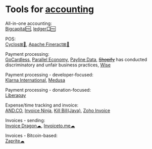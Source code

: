 
# Tools for [accounting](https://notageni.us/accounting/)

All-in-one accounting:  
[Bigcapital🆓](https://bigcapital.ly/),
[ledger□🆓](https://ledger-cli.org/)

POS:  
[Cyclos⊞🐧](https://www.cyclos.org/),
[Apache Fineract⊞🐧](https://github.com/apache/fineract)

Payment processing:  
[GoCardless](https://gocardless.com/),
[Parallel Economy](https://www.paralleleconomy.com/),
[Payline Data](https://paylinedata.com/),
~~[Shopify](https://www.shopify.com/)~~ has conducted discriminatory and unfair business practices,
[Wise](https://wise.com/business/)

Payment processing - developer-focused:  
[Klarna International](https://www.klarna.com/international/),
[Medusa](https://medusajs.com/)

Payment processing - donation-focused:  
[Liberapay](https://liberapay.com/)

Expense/time tracking and invoice:  
[AND.CO](https://www.and.co/),
[Invoice Ninja](https://www.invoiceninja.com/),
[Kill Bill(Java)](https://killbill.io/),
[Zoho Invoice](https://www.zoho.com/invoice/)

Invoices - sending:  
[Invoice Dragon☁](https://invoicedragon.com/),
[Invoiceto.me☁](https://invoiceto.me/)

Invoices - Bitcoin-based:  
[Zaprite☁](https://zaprite.com/)
